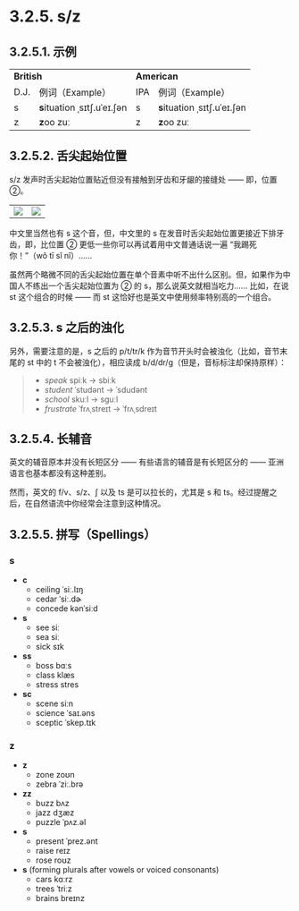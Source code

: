 # 3.2.5. <span class="pho">s</span>/<span class="pho">z</span>

## 3.2.5.1. 示例

<table>
<tbody>
<tr>
<td colspan="2"><strong>British</strong></td>
<td colspan="2"><strong>American</strong></td>
</tr>
<tr>
<td>D.J.</td>
<td>例词（Example）</td>
<td>IPA</td>
<td>例词（Example）</td>
</tr>
<tr>
<td><span class="pho">s</span><span class="speak-word-inline" data-audio-uk-male="/audios/uk_phonetics_sound_say_2023feb.mp3"></span></td>
<td><b>s</b>ituation <span class="pho alt">ˌsɪtʃ.uˈeɪ.ʃən</span><span class="speak-word-inline" data-audio-uk-female="/audios/situation-uk-female.mp3" data-audio-uk-male="/audios/situation-uk-male.mp3"></span></td>
<td><span class="pho">s</span><span class="speak-word-inline" data-audio-us-male="/audios/us_phonetics_sound_say_2023feb.mp3"></span></td>
<td><b>s</b>ituation <span class="pho alt">ˌsɪtʃ.uˈeɪ.ʃən</span><span class="speak-word-inline" data-audio-us-female="/audios/situation-us-female.mp3" data-audio-us-male="/audios/situation-us-male.mp3"></span></td>
</tr>
<tr>
<td><span class="pho">z</span><span class="speak-word-inline" data-audio-uk-male="/audios/uk_phonetics_sound_zoo_2023feb.mp3"></span></td>
<td><b>z</b>oo <span class="pho alt">zuː</span><span class="speak-word-inline" data-audio-uk-female="/audios/zoo-uk-female.mp3" data-audio-uk-male="/audios/zoo-uk-male.mp3"></span></td>
<td><span class="pho">z</span><span class="speak-word-inline" data-audio-us-male="/audios/us_phonetics_sound_zoo_2023feb.mp3"></span></td>
<td><b>z</b>oo <span class="pho alt">zuː</span><span class="speak-word-inline" data-audio-us-female="/audios/zoo-us-female.mp3" data-audio-us-male="/audios/zoo-us-male.mp3"></span></td>
</tr>
</tbody>
</table>

## 3.2.5.2. 舌尖起始位置

<span class="pho">s/z</span> 发声时舌尖起始位置贴近但没有接触到牙齿和牙龈的接缝处 —— 即，位置 ②。

<table>
<tbody>
<tr>
<td><img src="/images/articulator-tongue-tip-positions.svg"></img></td>
<td><img src="/images/articulator-tongue-tip-sz.svg"></img></td>
</tr>
</tbody>
</table>

中文里当然也有 <span class="pho">s</span> 这个音，但，中文里的 <span class="pho">s</span> 在发音时舌尖起始位置更接近下排牙齿，即，比位置 ② 更低一些你可以再试着用中文普通话说一遍 “我踢死你！”（<span class="pho">wǒ tī sǐ nǐ</span>）<span class="speak-word-inline" data-audio-other="/audios/我踢死你-zh-cn-male.mp3"></span>…… 

 虽然两个略微不同的舌尖起始位置在单个音素中听不出什么区别。但，如果作为中国人不练出一个舌尖起始位置为 ② 的 <span class="pho">s</span><span class="speak-word-inline" data-audio-us-male="/audios/us_phonetics_sound_say_2023feb.mp3"></span>，那么说英文就相当吃力…… 比如，在说 <span class="pho">st</span> 这个组合的时候 —— 而 <span class="pho">st</span> 这恰好也是英文中使用频率特别高的一个组合。

## 3.2.5.3. <span class="pho">s</span> 之后的浊化

另外，需要注意的是，<span class="pho">s</span> 之后的 <span class="pho">p/t/tr/k</span> 作为音节开头时会被浊化（比如，音节末尾的 <span class="pho">st</span> 中的 <span class="pho">t</span> 不会被浊化），相应读成 <span class="pho">b/d/dr/g</span>（但是，音标标注却保持原样）：

> * *speak* <span class="pho alt">spiːk</span> → <span class="pho alt">sbiːk</span><span class="speak-word-inline" data-audio-us-male="/audios/speak-us-male.mp3" data-audio-us-female="/audios/speak-us-female.mp3"></span>
> * *student* <span class="pho alt">ˈstudənt</span> → <span class="pho alt">ˈsdudənt</span><span class="speak-word-inline" data-audio-us-male="/audios/student-us-male.mp3" data-audio-us-female="/audios/student-us-female.mp3"></span>
> * *school* <span class="pho alt">skuːl</span> → <span class="pho alt">sguːl</span><span class="speak-word-inline" data-audio-us-male="/audios/school-us-male.mp3" data-audio-us-female="/audios/school-us-female.mp3"></span>
> * *frustrate* <span class="pho alt">ˈfrʌˌstreɪt</span> → <span class="pho alt">ˈfrʌˌsdreɪt</span><span class="speak-word-inline" data-audio-us-male="/audios/frustrate-us-male.mp3" data-audio-us-female="/audios/frustrate-us-female.mp3"></span>

## 3.2.5.4. 长辅音

英文的辅音原本并没有长短区分 —— 有些语言的辅音是有长短区分的 —— 亚洲语言也基本都没有这种差别。

然而，英文的 <span class="pho">f/v</span>、<span class="pho">s/z</span>、<span class="pho">ʃ</span> 以及 <span class="pho">ts</span> 是可以拉长的，尤其是 <span class="pho">s</span> 和 <span class="pho">ts</span>。经过提醒之后，在自然语流中你经常会注意到这种情况。

## 3.2.5.5. 拼写（Spellings）

### <span class="pho">s</span>

* **c**
  * ceiling <span class="pho alt">ˈsiː.lɪŋ</span> <span class="speak-word-inline" data-audio-us-male="/audios/ceiling-us-male.mp3" data-audio-us-female="/audios/ceiling-us-female.mp3"></span>
  * cedar <span class="pho alt">ˈsiː.dɚ</span> <span class="speak-word-inline" data-audio-us-male="/audios/cedar-us-male.mp3" data-audio-us-female="/audios/cedar-us-female.mp3"></span>
  * concede <span class="pho alt">kənˈsiːd</span> <span class="speak-word-inline" data-audio-us-male="/audios/concede-us-male.mp3" data-audio-us-female="/audios/concede-us-female.mp3"></span>
* **s**
  * see <span class="pho alt">siː</span> <span class="speak-word-inline" data-audio-us-male="/audios/see-us-male.mp3" data-audio-us-female="/audios/see-us-female.mp3"></span>
  * sea <span class="pho alt">siː</span> <span class="speak-word-inline" data-audio-us-male="/audios/sea-us-male.mp3" data-audio-us-female="/audios/sea-us-female.mp3"></span>
  * sick <span class="pho alt">sɪk</span> <span class="speak-word-inline" data-audio-us-male="/audios/sick-us-male.mp3" data-audio-us-female="/audios/sick-us-female.mp3"></span>
* **ss**
  * boss <span class="pho alt">bɑːs</span> <span class="speak-word-inline"  data-audio-us-male="/audios/boss-us-male.mp3" data-audio-us-female="/audios/boss-us-female.mp3"></span>
  * class <span class="pho alt">klæs</span> <span class="speak-word-inline" data-audio-us-male="/audios/class-us-male.mp3" data-audio-us-female="/audios/class-us-female.mp3"></span>
  * stress <span class="pho alt">stres</span> <span class="speak-word-inline" data-audio-us-male="/audios/stress-us-male.mp3" data-audio-us-female="/audios/stress-us-female.mp3"></span>
* **sc**
  * scene <span class="pho alt">siːn</span> <span class="speak-word-inline" data-audio-us-male="/audios/scene-us-male.mp3" data-audio-us-female="/audios/scene-us-female.mp3"></span>
  * science <span class="pho alt">ˈsaɪ.əns</span> <span class="speak-word-inline" data-audio-us-male="/audios/science-us-male.mp3" data-audio-us-female="/audios/science-us-female.mp3"></span>
  * sceptic <span class="pho alt">ˈskep.tɪk</span> <span class="speak-word-inline" data-audio-us-male="/audios/sceptic-us-male.mp3" data-audio-us-female="/audios/sceptic-us-female.mp3"></span>

### <span class="pho">z</span>

* **z**
  * zone <span class="pho alt">zoʊn</span> <span class="speak-word-inline" data-audio-us-male="/audios/zone-us-male.mp3" data-audio-us-female="/audios/zone-us-female.mp3"></span>
  * zebra <span class="pho alt">ˈziː.brə</span> <span class="speak-word-inline" data-audio-us-male="/audios/zebra-us-male.mp3" data-audio-us-female="/audios/zebra-us-female.mp3"></span>
* **zz**
  * buzz <span class="pho alt">bʌz</span> <span class="speak-word-inline" data-audio-us-male="/audios/buzz-us-male.mp3" data-audio-us-female="/audios/buzz-us-female.mp3"></span>
  * jazz <span class="pho alt">dʒæz</span> <span class="speak-word-inline" data-audio-us-male="/audios/jazz-us-male.mp3" data-audio-us-female="/audios/jazz-us-female.mp3"></span>
  * puzzle <span class="pho alt">ˈpʌz.əl</span> <span class="speak-word-inline" data-audio-us-male="/audios/puzzle-us-male.mp3" data-audio-us-female="/audios/puzzle-us-female.mp3"></span>
* **s**
  * present <span class="pho alt">ˈprez.ənt</span> <span class="speak-word-inline" data-audio-us-male="/audios/present-us-male.mp3" data-audio-us-female="/audios/present-us-female.mp3"></span>
  * raise <span class="pho alt">reɪz</span> <span class="speak-word-inline" data-audio-us-male="/audios/raise-us-male.mp3" data-audio-us-female="/audios/raise-us-female.mp3"></span>
  * rose <span class="pho alt">roʊz</span> <span class="speak-word-inline" data-audio-us-male="/audios/rose-us-male.mp3" data-audio-us-female="/audios/rose-us-female.mp3"></span>
* **s** (forming plurals after vowels or voiced consonants)
  * cars <span class="pho alt">kɑːrz</span> <span class="speak-word-inline" data-audio-us-male="/audios/cars-us-male.mp3" data-audio-us-female="/audios/cars-us-female.mp3"></span>
  * trees <span class="pho alt">ˈtriːz</span> <span class="speak-word-inline" data-audio-us-male="/audios/trees-us-male.mp3" data-audio-us-female="/audios/trees-us-female.mp3"></span>
  * brains <span class="pho alt">breɪnz</span> <span class="speak-word-inline" data-audio-us-male="/audios/brains-us-male.mp3" data-audio-us-female="/audios/brains-us-female.mp3"></span>
